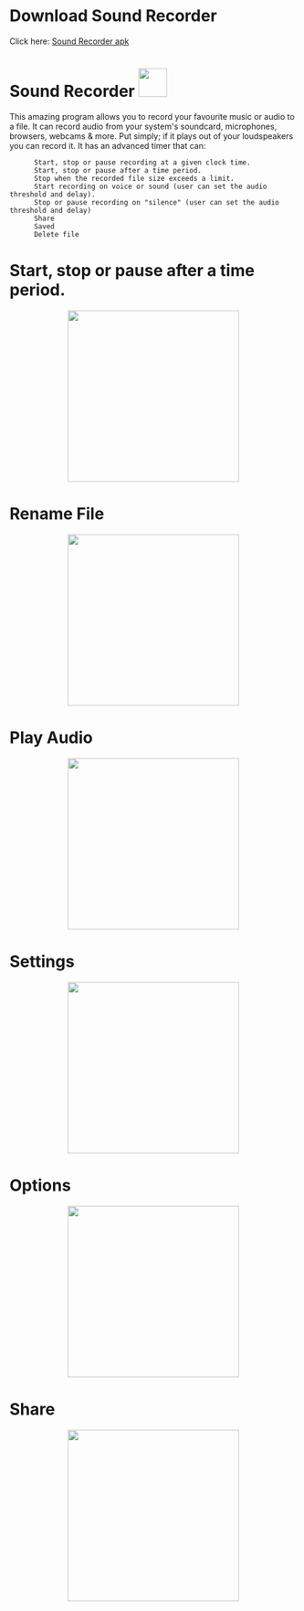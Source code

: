 
# Download Sound Recorder

Click here:  [Sound Recorder apk](https://github.com/tammd2020/ghi_am_minh_tam_no1/blob/master/app-debug.apk) 

# Sound Recorder <img width="50px" heigh="50px" src="https://scontent.fhan5-1.fna.fbcdn.net/v/t1.15752-9/57106721_704460556637088_8391863555145596928_n.png?_nc_cat=109&_nc_oc=AQlhmkHBvG6JyAbf0_ehrMZJdqG_j-treOSCc6-_bZ-aIUY-lGghGz5DzfVI92Wj4L4&_nc_ht=scontent.fhan5-1.fna&oh=8996cf504fd4a24a3ef0a5d8e120aa1e&oe=5D3B74C0">
   This  amazing program allows you to record your favourite music or audio to a file. It can record audio from your system's soundcard, microphones, browsers, webcams & more. Put simply; if it plays out of your loudspeakers you can record it.
  It has an advanced timer that can:
```
      Start, stop or pause recording at a given clock time.
      Start, stop or pause after a time period.
      Stop when the recorded file size exceeds a limit.
      Start recording on voice or sound (user can set the audio threshold and delay).
      Stop or pause recording on "silence" (user can set the audio threshold and delay)
      Share
      Saved
      Delete file
 ```
# Start, stop or pause after a time period.
<p align="center"><img src="https://scontent.fhan5-6.fna.fbcdn.net/v/t1.15752-9/56821224_621619341620495_8955298324475281408_n.png?_nc_cat=107&_nc_oc=AQmVhGenK_jcE7_lrqQDxm797Qf8edZFBTZPUKCpI-xl-pcvE9OR0Na6FXpaJOaUPS0&_nc_ht=scontent.fhan5-6.fna&oh=2df62926c4e2ae8a7a8a69003aa3636b&oe=5D3AC1D0" alt="" height="300"></p>

# Rename File
<p align="center"><img src="https://scontent.fhan5-6.fna.fbcdn.net/v/t1.15752-9/56764728_1182668415235204_3077227686855180288_n.png?_nc_cat=107&_nc_oc=AQn4VpzGbZ9FhQsPaN5ibJW_FT4rIHYF_zkFhzdX1Scm79-IZOopcsMlv3cDzaVs6to&_nc_ht=scontent.fhan5-6.fna&oh=4914e241b03973f0eda3a82d947e5bf6&oe=5D423F81" alt="" height="300"></p>

# Play Audio
<p align="center"><img src="https://scontent.fhan5-3.fna.fbcdn.net/v/t1.15752-9/56485598_356191014999910_4831258134011969536_n.png?_nc_cat=106&_nc_oc=AQnvrt8bE6FIb8Z4CjTxGiGFoYgey0MvmWgEhBo30zUQiAxmYPZBW96RGVVvz14AGg0&_nc_ht=scontent.fhan5-3.fna&oh=cbacfa022dcfbd563650b8792b95dffe&oe=5D48D9E1" alt="" height="300"></p>

# Settings 
<p align="center"><img src="https://scontent.fhan5-6.fna.fbcdn.net/v/t1.15752-9/56616274_429261884504060_2081936623087386624_n.png?_nc_cat=105&_nc_oc=AQnUKzTFeOTDzTHh2r-1w_wAdDf5Jw1Wpy1WHCfUAz3Pv2jZPxKm4rpXaivcmLzGprA&_nc_ht=scontent.fhan5-6.fna&oh=cbc7d60a6e10a77cb2e2f6692e85f574&oe=5D4940D5" alt="" height="300"></p>

# Options
<p align="center"><img src="https://scontent.fhan5-2.fna.fbcdn.net/v/t1.15752-9/56869960_442161199859662_1619509163753209856_n.png?_nc_cat=102&_nc_oc=AQnU1UymGwh74QduVrjvvXJlPlLHl-6WbgngwOR-guATxoN0yhwJcjSI9hq_Yclivto&_nc_ht=scontent.fhan5-2.fna&oh=6a6305ec862100b1dbea38e1731db7c9&oe=5D42F5B1" alt="" height="300"></p>

# Share
<p align="center"><img src="https://scontent.fhan5-5.fna.fbcdn.net/v/t1.15752-9/56498664_906417063025016_4351590821980536832_n.png?_nc_cat=108&_nc_oc=AQm7KVqZ_Na-sN5aMNb1usRiPx__bCOzUFVPjdX_pZudNqBLUjibKlL9ni3n222-Pj8&_nc_ht=scontent.fhan5-5.fna&oh=786673974739ae6754ae7297981481b9&oe=5D05241C" alt="" height="300"></p>
